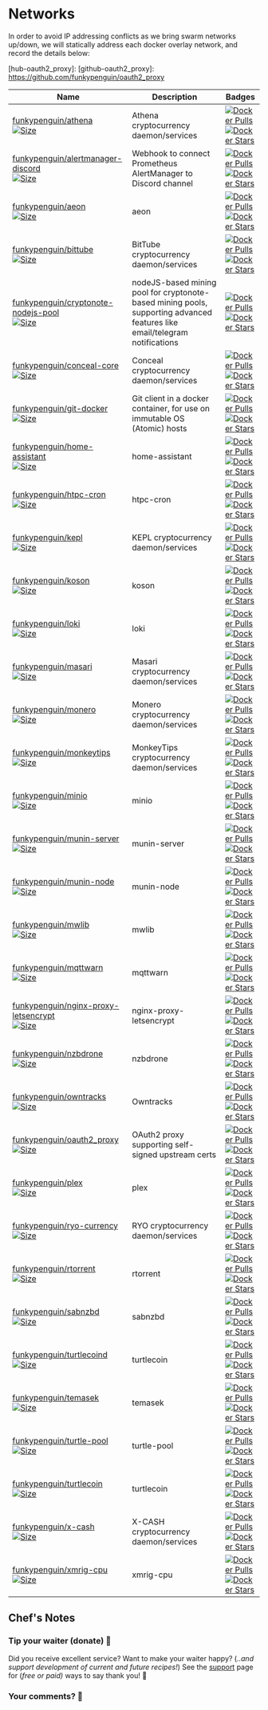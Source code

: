# Networks

In order to avoid IP addressing conflicts as we bring swarm networks up/down, we will statically address each docker overlay network, and record the details below:

[hub-oauth2_proxy]:
[github-oauth2_proxy]: https://github.com/funkypenguin/oauth2_proxy


Name | Description | Badges
--|--|--
| [funkypenguin/athena](https://hub.docker.com/r/funkypenguin/athena/)<br/>[![Size](https://images.microbadger.com/badges/image/funkypenguin/athena.svg)](https://hub.docker.com/r/funkypenguin/athena/)| Athena cryptocurrency daemon/services |[![Docker Pulls](https://img.shields.io/docker/pulls/funkypenguin/athena.svg)](https://hub.docker.com/r/funkypenguin/athena/)<br/>[![Docker Stars](https://img.shields.io/docker/stars/funkypenguin/athena.svg)](https://hub.docker.com/r/funkypenguin/athena/)
| [funkypenguin/alertmanager-discord](https://hub.docker.com/r/funkypenguin/alertmanager-discord/)<br/>[![Size](https://images.microbadger.com/badges/image/funkypenguin/alertmanager-discord.svg)](https://hub.docker.com/r/funkypenguin/alertmanager-discord/)| Webhook to connect Prometheus AlertManager to Discord channel |[![Docker Pulls](https://img.shields.io/docker/pulls/funkypenguin/alertmanager-discord.svg)](https://hub.docker.com/r/funkypenguin/alertmanager-discord/)<br/>[![Docker Stars](https://img.shields.io/docker/stars/funkypenguin/alertmanager-discord.svg)](https://hub.docker.com/r/funkypenguin/alertmanager-discord/)
| [funkypenguin/aeon](https://hub.docker.com/r/funkypenguin/aeon/)<br/>[![Size](https://images.microbadger.com/badges/image/funkypenguin/aeon.svg)](https://hub.docker.com/r/funkypenguin/aeon/)| aeon |[![Docker Pulls](https://img.shields.io/docker/pulls/funkypenguin/aeon.svg)](https://hub.docker.com/r/funkypenguin/aeon/)<br/>[![Docker Stars](https://img.shields.io/docker/stars/funkypenguin/aeon.svg)](https://hub.docker.com/r/funkypenguin/aeon/)
[funkypenguin/bittube](https://hub.docker.com/r/funkypenguin/bittube/)<br/>[![Size](https://images.microbadger.com/badges/image/funkypenguin/bittube.svg)](https://hub.docker.com/r/funkypenguin/bittube/)| BitTube cryptocurrency daemon/services |[![Docker Pulls](https://img.shields.io/docker/pulls/funkypenguin/bittube.svg)](https://hub.docker.com/r/funkypenguin/bittube/)<br/>[![Docker Stars](https://img.shields.io/docker/stars/funkypenguin/bittube.svg)](https://hub.docker.com/r/funkypenguin/bittube/)
| [funkypenguin/cryptonote-nodejs-pool](https://hub.docker.com/r/funkypenguin/cryptonote-nodejs-pool/)<br/>[![Size](https://images.microbadger.com/badges/image/funkypenguin/cryptonote-nodejs-pool.svg)](https://hub.docker.com/r/funkypenguin/cryptonote-nodejs-pool/)| nodeJS-based mining pool for cryptonote-based mining pools, supporting advanced features like email/telegram notifications |[![Docker Pulls](https://img.shields.io/docker/pulls/funkypenguin/cryptonote-nodejs-pool.svg)](https://hub.docker.com/r/funkypenguin/cryptonote-nodejs-pool/)<br/>[![Docker Stars](https://img.shields.io/docker/stars/funkypenguin/cryptonote-nodejs-pool.svg)](https://hub.docker.com/r/funkypenguin/cryptonote-nodejs-pool/)
| [funkypenguin/conceal-core](https://hub.docker.com/r/funkypenguin/conceald/)<br/>[![Size](https://images.microbadger.com/badges/image/funkypenguin/conceald.svg)](https://hub.docker.com/r/funkypenguin/conceald//)| Conceal cryptocurrency daemon/services |[![Docker Pulls](https://img.shields.io/docker/pulls/funkypenguin/conceald.svg)](https://hub.docker.com/r/funkypenguin/conceald/)<br/>[![Docker Stars](https://img.shields.io/docker/stars/funkypenguin/conceald.svg)](https://hub.docker.com/r/funkypenguin/conceald/)
| [funkypenguin/git-docker](https://hub.docker.com/r/funkypenguin/git-docker/)<br/>[![Size](https://images.microbadger.com/badges/image/funkypenguin/git-docker.svg)](https://hub.docker.com/r/funkypenguin/git-docker/)| Git client in a docker container, for use on immutable OS (Atomic) hosts|[![Docker Pulls](https://img.shields.io/docker/pulls/funkypenguin/git-docker.svg)](https://hub.docker.com/r/funkypenguin/git-docker/)<br/>[![Docker Stars](https://img.shields.io/docker/stars/funkypenguin/git-docker.svg)](https://hub.docker.com/r/funkypenguin/git-docker/)
| [funkypenguin/home-assistant](https://hub.docker.com/r/funkypenguin/home-assistant/)<br/>[![Size](https://images.microbadger.com/badges/image/funkypenguin/home-assistant.svg)](https://hub.docker.com/r/funkypenguin/home-assistant//)| home-assistant |[![Docker Pulls](https://img.shields.io/docker/pulls/funkypenguin/home-assistant.svg)](https://hub.docker.com/r/funkypenguin/home-assistant/)<br/>[![Docker Stars](https://img.shields.io/docker/stars/funkypenguin/home-assistant.svg)](https://hub.docker.com/r/funkypenguin/home-assistant/)
| [funkypenguin/htpc-cron](https://hub.docker.com/r/funkypenguin/htpc-cron/)<br/>[![Size](https://images.microbadger.com/badges/image/funkypenguin/htpc-cron.svg)](https://hub.docker.com/r/funkypenguin/htpc-cron/)| htpc-cron |[![Docker Pulls](https://img.shields.io/docker/pulls/funkypenguin/htpc-cron.svg)](https://hub.docker.com/r/funkypenguin/htpc-cron/)<br/>[![Docker Stars](https://img.shields.io/docker/stars/funkypenguin/htpc-cron.svg)](https://hub.docker.com/r/funkypenguin/htpc-cron/)
| [funkypenguin/kepl](https://hub.docker.com/r/funkypenguin/kepl/)<br/>[![Size](https://images.microbadger.com/badges/image/funkypenguin/kepl.svg)](https://hub.docker.com/r/funkypenguin/kepl/)| KEPL cryptocurrency daemon/services |[![Docker Pulls](https://img.shields.io/docker/pulls/funkypenguin/kepl.svg)](https://hub.docker.com/r/funkypenguin/kepl/)<br/>[![Docker Stars](https://img.shields.io/docker/stars/funkypenguin/kepl.svg)](https://hub.docker.com/r/funkypenguin/kepl/)
| [funkypenguin/koson](https://hub.docker.com/r/funkypenguin/koson/)<br/>[![Size](https://images.microbadger.com/badges/image/funkypenguin/koson.svg)](https://hub.docker.com/r/funkypenguin/koson/)| koson |[![Docker Pulls](https://img.shields.io/docker/pulls/funkypenguin/koson.svg)](https://hub.docker.com/r/funkypenguin/koson/)<br/>[![Docker Stars](https://img.shields.io/docker/stars/funkypenguin/koson.svg)](https://hub.docker.com/r/funkypenguin/koson/)
| [funkypenguin/loki](https://hub.docker.com/r/funkypenguin/loki/)<br/>[![Size](https://images.microbadger.com/badges/image/funkypenguin/loki.svg)](https://hub.docker.com/r/funkypenguin/loki/)| loki |[![Docker Pulls](https://img.shields.io/docker/pulls/funkypenguin/loki.svg)](https://hub.docker.com/r/funkypenguin/loki/)<br/>[![Docker Stars](https://img.shields.io/docker/stars/funkypenguin/loki.svg)](https://hub.docker.com/r/funkypenguin/loki/)
| [funkypenguin/masari](https://hub.docker.com/r/funkypenguin/masari/)<br/>[![Size](https://images.microbadger.com/badges/image/funkypenguin/masari.svg)](https://hub.docker.com/r/funkypenguin/masari//)| Masari cryptocurrency daemon/services |[![Docker Pulls](https://img.shields.io/docker/pulls/funkypenguin/masari.svg)](https://hub.docker.com/r/funkypenguin/masari/)<br/>[![Docker Stars](https://img.shields.io/docker/stars/funkypenguin/masari.svg)](https://hub.docker.com/r/funkypenguin/masari/)
| [funkypenguin/monero](https://hub.docker.com/r/funkypenguin/monero/)<br/>[![Size](https://images.microbadger.com/badges/image/funkypenguin/monero.svg)](https://hub.docker.com/r/funkypenguin/monero/)| Monero cryptocurrency daemon/services |[![Docker Pulls](https://img.shields.io/docker/pulls/funkypenguin/monero.svg)](https://hub.docker.com/r/funkypenguin/monero/)<br/>[![Docker Stars](https://img.shields.io/docker/stars/funkypenguin/monero.svg)](https://hub.docker.com/r/funkypenguin/monero/)
| [funkypenguin/monkeytips](https://hub.docker.com/r/funkypenguin/monkeytips/)<br/>[![Size](https://images.microbadger.com/badges/image/funkypenguin/monkeytips.svg)](https://hub.docker.com/r/funkypenguin/monkeytips//)| MonkeyTips cryptocurrency daemon/services |[![Docker Pulls](https://img.shields.io/docker/pulls/funkypenguin/monkeytips.svg)](https://hub.docker.com/r/funkypenguin/monkeytips/)<br/>[![Docker Stars](https://img.shields.io/docker/stars/funkypenguin/monkeytips.svg)](https://hub.docker.com/r/funkypenguin/monkeytips/)
| [funkypenguin/minio](https://hub.docker.com/r/funkypenguin/minio/)<br/>[![Size](https://images.microbadger.com/badges/image/funkypenguin/minio.svg)](https://hub.docker.com/r/funkypenguin/minio/)| minio |[![Docker Pulls](https://img.shields.io/docker/pulls/funkypenguin/minio.svg)](https://hub.docker.com/r/funkypenguin/minio/)<br/>[![Docker Stars](https://img.shields.io/docker/stars/funkypenguin/minio.svg)](https://hub.docker.com/r/funkypenguin/minio/)
| [funkypenguin/munin-server](https://hub.docker.com/r/funkypenguin/munin-server/)<br/>[![Size](https://images.microbadger.com/badges/image/funkypenguin/munin-server.svg)](https://hub.docker.com/r/funkypenguin/munin-server/)| munin-server |[![Docker Pulls](https://img.shields.io/docker/pulls/funkypenguin/munin-server.svg)](https://hub.docker.com/r/funkypenguin/munin-server/)<br/>[![Docker Stars](https://img.shields.io/docker/stars/funkypenguin/munin-server.svg)](https://hub.docker.com/r/funkypenguin/munin-server/)
| [funkypenguin/munin-node](https://hub.docker.com/r/funkypenguin/munin-node/)<br/>[![Size](https://images.microbadger.com/badges/image/funkypenguin/munin-node.svg)](https://hub.docker.com/r/funkypenguin/munin-node/)| munin-node |[![Docker Pulls](https://img.shields.io/docker/pulls/funkypenguin/munin-node.svg)](https://hub.docker.com/r/funkypenguin/munin-node/)<br/>[![Docker Stars](https://img.shields.io/docker/stars/funkypenguin/munin-node.svg)](https://hub.docker.com/r/funkypenguin/munin-node/)
| [funkypenguin/mwlib](https://hub.docker.com/r/funkypenguin/mwlib/)<br/>[![Size](https://images.microbadger.com/badges/image/funkypenguin/mwlib.svg)](https://hub.docker.com/r/funkypenguin/mwlib/)| mwlib |[![Docker Pulls](https://img.shields.io/docker/pulls/funkypenguin/mwlib.svg)](https://hub.docker.com/r/funkypenguin/mwlib/)<br/>[![Docker Stars](https://img.shields.io/docker/stars/funkypenguin/mwlib.svg)](https://hub.docker.com/r/funkypenguin/mwlib/)
| [funkypenguin/mqttwarn](https://hub.docker.com/r/funkypenguin/mqttwarn/)<br/>[![Size](https://images.microbadger.com/badges/image/funkypenguin/mqttwarn.svg)](https://hub.docker.com/r/funkypenguin/mqttwarn/)| mqttwarn |[![Docker Pulls](https://img.shields.io/docker/pulls/funkypenguin/mqttwarn.svg)](https://hub.docker.com/r/funkypenguin/mqttwarn/)<br/>[![Docker Stars](https://img.shields.io/docker/stars/funkypenguin/mqttwarn.svg)](https://hub.docker.com/r/funkypenguin/mqttwarn/)
| [funkypenguin/nginx-proxy-letsencrypt](https://hub.docker.com/r/funkypenguin/nginx-proxy-letsencrypt/)<br/>[![Size](https://images.microbadger.com/badges/image/funkypenguin/nginx-proxy-letsencrypt.svg)](https://hub.docker.com/r/funkypenguin/nginx-proxy-letsencrypt/)| nginx-proxy-letsencrypt |[![Docker Pulls](https://img.shields.io/docker/pulls/funkypenguin/nginx-proxy-letsencrypt.svg)](https://hub.docker.com/r/funkypenguin/nginx-proxy-letsencrypt/)<br/>[![Docker Stars](https://img.shields.io/docker/stars/funkypenguin/nginx-proxy-letsencrypt.svg)](https://hub.docker.com/r/funkypenguin/nginx-proxy-letsencrypt/)
| [funkypenguin/nzbdrone](https://hub.docker.com/r/funkypenguin/nzbdrone/)<br/>[![Size](https://images.microbadger.com/badges/image/funkypenguin/nzbdrone.svg)](https://hub.docker.com/r/funkypenguin/nzbdrone/)| nzbdrone |[![Docker Pulls](https://img.shields.io/docker/pulls/funkypenguin/nzbdrone.svg)](https://hub.docker.com/r/funkypenguin/nzbdrone/)<br/>[![Docker Stars](https://img.shields.io/docker/stars/funkypenguin/nzbdrone.svg)](https://hub.docker.com/r/funkypenguin/nzbdrone/)
| [funkypenguin/owntracks](https://hub.docker.com/r/funkypenguin/owntracks/)<br/>[![Size](https://images.microbadger.com/badges/image/funkypenguin/owntracks.svg)](https://hub.docker.com/r/funkypenguin/owntracks//)| Owntracks |[![Docker Pulls](https://img.shields.io/docker/pulls/funkypenguin/owntracks.svg)](https://hub.docker.com/r/funkypenguin/owntracks/)<br/>[![Docker Stars](https://img.shields.io/docker/stars/funkypenguin/owntracks.svg)](https://hub.docker.com/r/funkypenguin/owntracks/)
| [funkypenguin/oauth2_proxy](https://hub.docker.com/r/funkypenguin/oauth2_proxy/)<br/>[![Size](https://images.microbadger.com/badges/image/funkypenguin/oauth2_proxy.svg)](https://hub.docker.com/r/funkypenguin/oauth2_proxy/)| OAuth2 proxy supporting self-signed upstream certs |[![Docker Pulls](https://img.shields.io/docker/pulls/funkypenguin/oauth2_proxy.svg)](https://hub.docker.com/r/funkypenguin/oauth2_proxy/)<br/>[![Docker Stars](https://img.shields.io/docker/stars/funkypenguin/oauth2_proxy.svg)](https://hub.docker.com/r/funkypenguin/oauth2_proxy/)
| [funkypenguin/plex](https://hub.docker.com/r/funkypenguin/plex/)<br/>[![Size](https://images.microbadger.com/badges/image/funkypenguin/plex.svg)](https://hub.docker.com/r/funkypenguin/plex/)| plex |[![Docker Pulls](https://img.shields.io/docker/pulls/funkypenguin/plex.svg)](https://hub.docker.com/r/funkypenguin/plex/)<br/>[![Docker Stars](https://img.shields.io/docker/stars/funkypenguin/plex.svg)](https://hub.docker.com/r/funkypenguin/plex/)
| [funkypenguin/ryo-currency](https://hub.docker.com/r/funkypenguin/ryo-currency/)<br/>[![Size](https://images.microbadger.com/badges/image/funkypenguin/ryo-currency.svg)](https://hub.docker.com/r/funkypenguin/ryo-currency/)| RYO cryptocurrency daemon/services |[![Docker Pulls](https://img.shields.io/docker/pulls/funkypenguin/ryo-currency.svg)](https://hub.docker.com/r/funkypenguin/ryo-currency/)<br/>[![Docker Stars](https://img.shields.io/docker/stars/funkypenguin/ryo-currency.svg)](https://hub.docker.com/r/funkypenguin/ryo-currency/)
| [funkypenguin/rtorrent](https://hub.docker.com/r/funkypenguin/rtorrent/)<br/>[![Size](https://images.microbadger.com/badges/image/funkypenguin/rtorrent.svg)](https://hub.docker.com/r/funkypenguin/rtorrent/)| rtorrent |[![Docker Pulls](https://img.shields.io/docker/pulls/funkypenguin/rtorrent.svg)](https://hub.docker.com/r/funkypenguin/rtorrent/)<br/>[![Docker Stars](https://img.shields.io/docker/stars/funkypenguin/rtorrent.svg)](https://hub.docker.com/r/funkypenguin/rtorrent/)
| [funkypenguin/sabnzbd](https://hub.docker.com/r/funkypenguin/sabnzbd/)<br/>[![Size](https://images.microbadger.com/badges/image/funkypenguin/sabnzbd.svg)](https://hub.docker.com/r/funkypenguin/oauth2_proxy/)| sabnzbd |[![Docker Pulls](https://img.shields.io/docker/pulls/funkypenguin/sabnzbd.svg)](https://hub.docker.com/r/funkypenguin/sabnzbd/)<br/>[![Docker Stars](https://img.shields.io/docker/stars/funkypenguin/sabnzbd.svg)](https://hub.docker.com/r/funkypenguin/sabnzbd/)
| [funkypenguin/turtlecoind](https://hub.docker.com/r/funkypenguin/turtlecoind/)<br/>[![Size](https://images.microbadger.com/badges/image/funkypenguin/turtlecoind.svg)](https://hub.docker.com/r/funkypenguin/turtlecoind/)| turtlecoin |[![Docker Pulls](https://img.shields.io/docker/pulls/funkypenguin/turtlecoind.svg)](https://hub.docker.com/r/funkypenguin/turtlecoind/)<br/>[![Docker Stars](https://img.shields.io/docker/stars/funkypenguin/turtlecoind.svg)](https://hub.docker.com/r/funkypenguin/turtlecoind/)
| [funkypenguin/temasek](https://hub.docker.com/r/funkypenguin/temasek/)<br/>[![Size](https://images.microbadger.com/badges/image/funkypenguin/temasek.svg)](https://hub.docker.com/r/funkypenguin/temasek/)| temasek |[![Docker Pulls](https://img.shields.io/docker/pulls/funkypenguin/temasek.svg)](https://hub.docker.com/r/funkypenguin/temasek/)<br/>[![Docker Stars](https://img.shields.io/docker/stars/funkypenguin/temasek.svg)](https://hub.docker.com/r/funkypenguin/temasek/)
| [funkypenguin/turtle-pool](https://hub.docker.com/r/funkypenguin/turtle-pool/)<br/>[![Size](https://images.microbadger.com/badges/image/funkypenguin/turtle-pool.svg)](https://hub.docker.com/r/funkypenguin/turtle-pool//)| turtle-pool |[![Docker Pulls](https://img.shields.io/docker/pulls/funkypenguin/turtle-pool.svg)](https://hub.docker.com/r/funkypenguin/turtle-pool/)<br/>[![Docker Stars](https://img.shields.io/docker/stars/funkypenguin/turtle-pool.svg)](https://hub.docker.com/r/funkypenguin/turtle-pool/)
| [funkypenguin/turtlecoin](https://hub.docker.com/r/funkypenguin/turtlecoin/)<br/>[![Size](https://images.microbadger.com/badges/image/funkypenguin/turtlecoin.svg)](https://hub.docker.com/r/funkypenguin/turtlecoin/)| turtlecoin |[![Docker Pulls](https://img.shields.io/docker/pulls/funkypenguin/turtlecoin.svg)](https://hub.docker.com/r/funkypenguin/turtlecoin/)<br/>[![Docker Stars](https://img.shields.io/docker/stars/funkypenguin/turtlecoin.svg)](https://hub.docker.com/r/funkypenguin/turtlecoin/)
| [funkypenguin/x-cash](https://hub.docker.com/r/funkypenguin/x-cash/)<br/>[![Size](https://images.microbadger.com/badges/image/funkypenguin/x-cash.svg)](https://hub.docker.com/r/funkypenguin/x-cash/)| X-CASH cryptocurrency daemon/services |[![Docker Pulls](https://img.shields.io/docker/pulls/funkypenguin/x-cash.svg)](https://hub.docker.com/r/funkypenguin/x-cash/)<br/>[![Docker Stars](https://img.shields.io/docker/stars/funkypenguin/x-cash.svg)](https://hub.docker.com/r/funkypenguin/x-cash/)
| [funkypenguin/xmrig-cpu](https://hub.docker.com/r/funkypenguin/xmrig-cpu/)<br/>[![Size](https://images.microbadger.com/badges/image/funkypenguin/xmrig-cpu.svg)](https://hub.docker.com/r/funkypenguin/xmrig-cpu/)| xmrig-cpu |[![Docker Pulls](https://img.shields.io/docker/pulls/funkypenguin/xmrig-cpu.svg)](https://hub.docker.com/r/funkypenguin/xmrig-cpu/)<br/>[![Docker Stars](https://img.shields.io/docker/stars/funkypenguin/xmrig-cpu.svg)](https://hub.docker.com/r/funkypenguin/xmrig-cpu/)|


## Chef's Notes

### Tip your waiter (donate) 👏

Did you receive excellent service? Want to make your waiter happy? (_..and support development of current and future recipes!_) See the [support](/support/) page for (_free or paid)_ ways to say thank you! 👏

### Your comments? 💬
